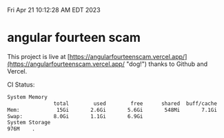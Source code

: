 Fri Apr 21 10:12:28 AM EDT 2023

# angular fourteen scam


This project is live at [https://angularfourteenscam.vercel.app/](https://angularfourteenscam.vercel.app/ "dog!") thanks to Github and Vercel.

CI Status: 

```bash
System Memory
               total        used        free      shared  buff/cache   available
Mem:            15Gi       2.6Gi       5.6Gi       548Mi       7.1Gi        11Gi
Swap:          8.0Gi       1.1Gi       6.9Gi
System Storage
976M	.
```
